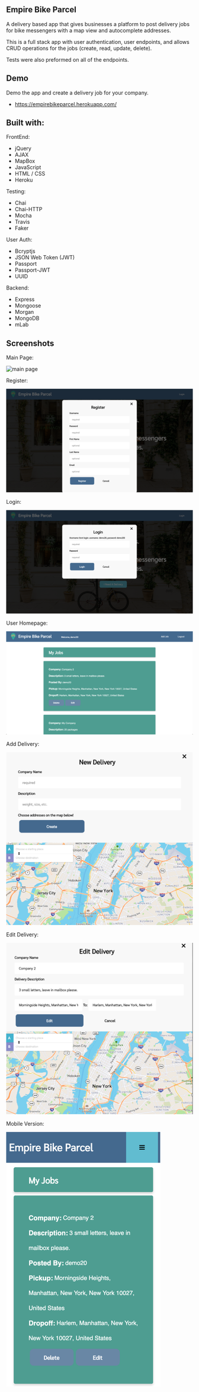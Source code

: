 ## Empire Bike Parcel

A delivery based app that gives businesses a platform to post delivery jobs for bike messengers with a map view and autocomplete addresses.  

This is a full stack app with user authentication, user endpoints, and allows CRUD operations for the jobs (create, read, update, delete).

Tests were also preformed on all of the endpoints.



## Demo
Demo the app and create a delivery job for your company.

- https://empirebikeparcel.herokuapp.com/

## Built with:

FrontEnd:
- jQuery
- AJAX
- MapBox
- JavaScript
- HTML / CSS
- Heroku

Testing:
- Chai	
- Chai-HTTP	
- Mocha
- Travis
- Faker	

User Auth:
- Bcryptjs
- JSON Web Token (JWT)	
- Passport	
- Passport-JWT
- UUID	

Backend:
- Express								
- Mongoose				
- Morgan							
- MongoDB							
- mLab									 
										


## Screenshots
Main Page:

![main page](screenshots/mainPage.png)

Register:

![register](screenshots/register.png)

Login:

![login](screenshots/login.png)

User Homepage:

![user homepage](screenshots/userHomepage.png)

Add Delivery:

![add delivery](screenshots/addDelivery.png)

Edit Delivery:

![edit delivery](screenshots/editDelivery.png)

Mobile Version:

<img src = "https://github.com/AlexMcComb/empire-bike-quest/blob/master/screenshots/mobile.png" width="416">
